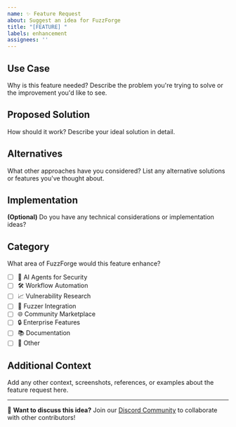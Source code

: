 ```yaml
---
name: ✨ Feature Request
about: Suggest an idea for FuzzForge
title: "[FEATURE] "
labels: enhancement
assignees: ''
---
```


## Use Case
Why is this feature needed? Describe the problem you're trying to solve or the improvement you'd like to see.

## Proposed Solution
How should it work? Describe your ideal solution in detail.

## Alternatives
What other approaches have you considered? List any alternative solutions or features you've thought about.

## Implementation
**(Optional)** Do you have any technical considerations or implementation ideas?

## Category
What area of FuzzForge would this feature enhance?

- [ ] 🤖 AI Agents for Security
- [ ] 🛠 Workflow Automation
- [ ] 📈 Vulnerability Research
- [ ] 🔗 Fuzzer Integration
- [ ] 🌐 Community Marketplace
- [ ] 🔒 Enterprise Features
- [ ] 📚 Documentation
- [ ] 🎯 Other

## Additional Context
Add any other context, screenshots, references, or examples about the feature request here.

---

💬 **Want to discuss this idea?** Join our [Discord Community](https://discord.com/invite/acqv9FVG) to collaborate with other contributors!